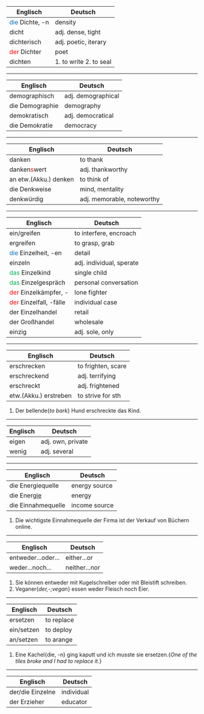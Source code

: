
| Englisch                                    | Deutsch                |
| ------------------------------------------- | ---------------------- |
| <font color="#0070c0">die</font> Dichte, -n | density                |
| dicht                                       | adj. dense, tight      |
| dichterisch                                 | adj. poetic, iterary   |
| <font color="#ff0000">der</font> Dichter    | poet                   |
| dichten                                     | 1. to write 2. to seal |
__________________________

| Englisch        | Deutsch            |
| --------------- | ------------------ |
| demographisch   | adj. demographical |
| die Demographie | demography         |
| demokratisch    | adj. democratical  |
| die Demokratie  | democracy          |

______________

| Englisch                                 | Deutsch                    |
| ---------------------------------------- | -------------------------- |
| danken                                   | to thank                   |
| danken<font color="#ff0000">s</font>wert | adj. thankworthy           |
| an etw.(Akku.) denken                    | to think of                |
| die Denkweise                            | mind, mentality            |
| denkwürdig                               | adj. memorable, noteworthy |

______________________

| Englisch                                            | Deutsch                  |
| --------------------------------------------------- | ------------------------ |
| ein/greifen                                         | to interfere, encroach   |
| ergreifen                                           | to grasp, grab           |
| <font color="#0070c0">die</font> Einzelheit, -en    | detail                   |
| einzeln                                             | adj. individual, sperate |
| <font color="#00b050">das</font> Einzelkind         | single child             |
| <font color="#00b050">das</font> Einzelgespräch     | personal conversation    |
| <font color="#ff0000">der</font> Einzelkämpfer, -   | lone fighter             |
| <font color="#ff0000">der</font> Einzelfall, -fälle | individual case          |
| der Einzelhandel                                    | retail                   |
| der Großhandel                                      | wholesale                |
| einzig                                              | adj. sole, only          |

_________

| Englisch              | Deutsch            |
| --------------------- | ------------------ |
| erschrecken           | to frighten, scare |
| erschreckend          | adj. terrifying    |
| erschreckt            | adj. frightened    |
| etw.(Akku.) erstreben | to strive for sth  |

1. Der bellende{*to bark*} Hund erschreckte das Kind.

__________


| Englisch | Deutsch           |
| -------- | ----------------- |
| eigen    | adj. own, private |
| wenig    | adj. several      |

_________

| Englisch           | Deutsch       |
| ------------------ | ------------- |
| die Energiequelle  | energy source |
| die Energ<u>ie</u> | energy        |
| die Einnahmequelle | income source |

1. Die wichtigste Einnahmequelle der Firma ist der Verkauf von Büchern online.


_________


| Englisch           | Deutsch       |
| ------------------ | ------------- |
| entweder...oder... | either...or   |
| weder...noch...    | neither...nor |

1. Sie können entweder mit Kugelschreiber oder mit Bleistift schreiben.
2. Veganer{*der,-;vegan*} essen weder Fleisch noch Eier.

________________

| Englisch   | Deutsch    |
| ---------- | ---------- |
| ersetzen   | to replace |
| ein/setzen | to deploy  |
| an/setzen  | to arange  |

1. Eine Kachel{die, -n} ging kaputt und ich musste sie ersetzen.{*One of the tiles broke and I had to replace it.*}


______

| Englisch         | Deutsch    |
| ---------------- | ---------- |
| der/die Einzelne | individual |
| der Erzieher     | educator   |